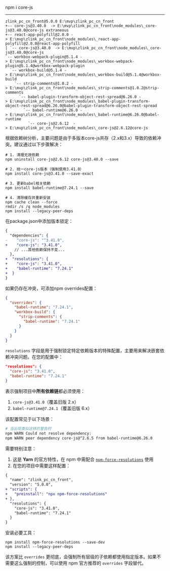 
npm i core-js

---

```
zlink_pc_cn_front@5.0.0 E:\mvp\zlink_pc_cn_front  
+-- core-js@3.40.0  -> E:\mvp\zlink_pc_cn_front\node_modules\_core-js@3.40.0@core-js extraneous  
+-- react-app-polyfill@2.0.0 -> E:\mvp\zlink_pc_cn_front\node_modules\_react-app-polyfill@2.0.0@react-app-polyfill  
| `-- core-js@3.40.0  -> E:\mvp\zlink_pc_cn_front\node_modules\_core-js@3.40.0@core-js  
`-- workbox-webpack-plugin@5.1.4 -> E:\mvp\zlink_pc_cn_front\node_modules\_workbox-webpack-plugin@5.1.4@workbox-webpack-plugin  
  `-- workbox-build@5.1.4 -> E:\mvp\zlink_pc_cn_front\node_modules\_workbox-build@5.1.4@workbox-build  
    `-- strip-comments@1.0.2 -> E:\mvp\zlink_pc_cn_front\node_modules\_strip-comments@1.0.2@strip-comments  
      `-- babel-plugin-transform-object-rest-spread@6.26.0 -> E:\mvp\zlink_pc_cn_front\node_modules\_babel-plugin-transform-object-rest-spread@6.26.0@babel-plugin-transform-object-rest-spread  
        `-- babel-runtime@6.26.0 -> E:\mvp\zlink_pc_cn_front\node_modules\_babel-runtime@6.26.0@babel-runtime  
          `-- core-js@2.6.12  -> E:\mvp\zlink_pc_cn_front\node_modules\_core-js@2.6.12@core-js
```

根据依赖树分析，主要问题是由于多版本core-js共存（2.x和3.x）导致的依赖冲突。建议通过以下步骤解决：

```bash:e:\project2\zlink_pc_cn_front
# 1. 清理无效依赖
npm uninstall core-js@2.6.12 core-js@3.40.0 --save

# 2. 统一core-js版本（强制使用3.41.0）
npm install core-js@3.41.0 --save-exact

# 3. 更新babel相关依赖
npm install babel-runtime@7.24.1 --save

# 4. 清除缓存并重新安装
npm cache clean --force
rmdir /s /q node_modules
npm install --legacy-peer-deps
```

在package.json中添加版本锁定：

```diff json:e:\project2\zlink_pc_cn_front\package.json
{
  "dependencies": {
-    "core-js": "^3.41.0",
+    "core-js": "3.41.0",
    // ...其他依赖保持不变...
  },
+  "resolutions": {
+    "core-js": "3.41.0",
+    "babel-runtime": "7.24.1"
+  }
}
```

如果仍存在冲突，可添加npm overrides配置：

```json:e:\project2\zlink_pc_cn_front\package.json
{
  "overrides": {
    "babel-runtime": "7.24.1",
    "workbox-build": {
      "strip-comments": {
        "babel-runtime": "7.24.1"
      }
    }
  }
}
```





`resolutions` 字段是用于强制锁定特定依赖版本的特殊配置，主要用来解决嵌套依赖冲突问题。在您的配置中：

```json:e:\project2\zlink_pc_cn_front\package.json
"resolutions": {
  "core-js": "3.41.0",
  "babel-runtime": "7.24.1"
}
```

表示强制项目中**所有依赖链**都必须使用：
1. `core-js@3.41.0`（覆盖旧版 2.x）
2. `babel-runtime@7.24.1`（覆盖旧版 6.x）

该配置常见于以下场景：
```bash
# 当出现类似这样的警告时
npm WARN Could not resolve dependency:
npm WARN peer dependency core-js@^2.6.5 from babel-runtime@6.26.0
```

需要特别注意：
1. 这是 **Yarn** 的官方特性，在 npm 中需配合 [`npm-force-resolutions`](https://www.npmjs.com/package/npm-force-resolutions) 使用
2. 在您的项目中需要这样配置：

```diff json:e:\project2\zlink_pc_cn_front\package.json
{
  "name": "zlink_pc_cn_front",
  "version": "5.0.0",
+ "scripts": {
+   "preinstall": "npx npm-force-resolutions"
+ },
  "resolutions": {
    "core-js": "3.41.0",
    "babel-runtime": "7.24.1"
  }
}
```

安装必要工具：
```bash:e:\project2\zlink_pc_cn_front
npm install npm-force-resolutions --save-dev
npm install --legacy-peer-deps
```

该方案比 `overrides` 更彻底，会强制所有层级的子依赖都使用指定版本。如果不需要这么强制的控制，可以使用 npm 官方推荐的 `overrides` 字段替代。